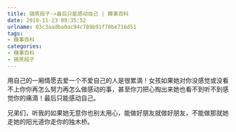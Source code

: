 ```yaml
---
title: 搞笑段子->最后只能感动自己 | 糗事百科
date: 2019-11-23 09:35:52
urlname: 03c3aadba0ac94c789b91f70be716d51
tags: 
- 糗事百科
categories:
- 糗事百科
- 搞笑段子
---
```

用自己的一厢情愿去爱一个不爱自己的人是很累滴！女孩如果她对你没感觉或没看不上你你再怎么努力再怎么做感动的事，甚至你刀把心掏出来她也看不到听不到感觉你的痛滴！最后只能感动自己。

兄弟们，听我的如果她无意你也别太用心，能做好朋友就做好朋友，不能做那就她走她的阳光道你走你的独木桥。


